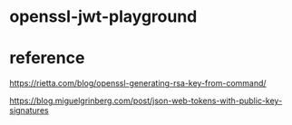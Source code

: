 # openssl-jwt-playground

# reference

https://rietta.com/blog/openssl-generating-rsa-key-from-command/

https://blog.miguelgrinberg.com/post/json-web-tokens-with-public-key-signatures
